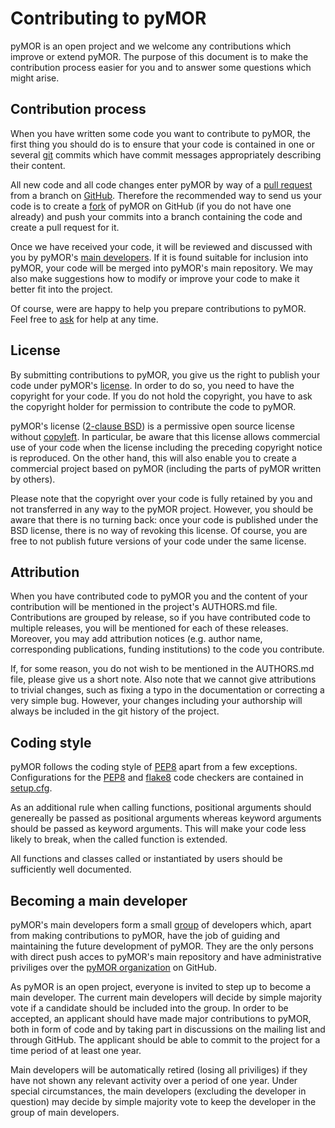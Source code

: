 # Contributing to pyMOR

pyMOR is an open project and we welcome any contributions
which improve or extend pyMOR. The purpose of this document
is to make the contribution process easier for you and to answer
some questions which might arise.


## Contribution process

When you have written some code you want to contribute to 
pyMOR, the first thing you should do is to ensure that
your code is contained in one or several [git](https://git-scm.com/)
commits which have commit messages appropriately describing
their content.

All new code and all code changes enter pyMOR by way of a 
[pull request](https://help.github.com/articles/creating-a-pull-request/)
from a branch on [GitHub](https://github.com/pymor/pymor).
Therefore the recommended way to send us your code is to create a
[fork](https://guides.github.com/activities/forking/) of pyMOR
on GitHub (if you do not have one already) and push your commits into a branch 
containing the code and create a pull request for it.

Once we have received your code, it will be reviewed and
discussed with you by pyMOR's 
[main developers](#becoming-a-main-developer). If it is found suitable
for inclusion into pyMOR, your code will be merged into pyMOR's
main repository. We may also make suggestions how to modify
or improve your code to make it better fit into the project.

Of course, were are happy to help you prepare contributions to pyMOR.
Feel free to
[ask](https://github.com/pymor/pymor/discussions?discussions_q=category%3AQ%26A)
for help at any time.


## License

By submitting contributions to pyMOR, you give us the right to
publish your code under pyMOR's 
[license](https://github.com/pymor/pymor/blob/master/LICENSE.txt).
In order to do so, you need to have the copyright for your code.
If you do not hold the copyright, you have to ask the copyright 
holder for permission to contribute the code to pyMOR.

pyMOR's license ([2-clause BSD](https://opensource.org/licenses/BSD-2-Clause))
is a permissive open source license without
[copyleft](https://en.wikipedia.org/wiki/Copyleft). In particular,
be aware that this license allows commercial use of your code when the 
license including the preceding copyright notice is reproduced.
On the other hand, this will also enable you to create a commercial
project based on pyMOR (including the parts of pyMOR written by others).

Please note that the copyright over your code is fully retained by
you and not transferred in any way to the pyMOR project. However,
you should be aware that there is no turning back: once your code
is published under the BSD license, there is no way of revoking
this license. Of course, you are free to not publish future versions
of your code under the same license.


## Attribution

When you have contributed code to pyMOR you and the content of your
contribution will be mentioned in the project's AUTHORS.md file.
Contributions are grouped by release, so if you have contributed
code to multiple releases, you will be mentioned for each of
these releases. Moreover, you may add attribution notices (e.g.
author name, corresponding publications, funding institutions)
to the code you contribute.

If, for some reason, you do not wish to be mentioned in the AUTHORS.md
file, please give us a short note. Also note that we cannot give
attributions to trivial changes, such as fixing a typo in the
documentation or correcting a very simple bug. However, your changes
including your authorship will always be included in the git
history of the project.


## Coding style

pyMOR follows the coding style of 
[PEP8](https://www.python.org/dev/peps/pep-0008/) apart from a
few exceptions. Configurations for the 
[PEP8](https://pypi.python.org/pypi/pep8) and 
[flake8](https://pypi.python.org/pypi/flake8) code
checkers are contained in 
[setup.cfg](https://github.com/pymor/pymor/blob/master/setup.cfg).

As an additional rule when calling functions, positional
arguments should genereally be passed as positional arguments
whereas keyword arguments should be passed as keyword arguments.
This will make your code less likely to break, when the called
function is extended.

All functions and classes called or instantiated by users should
be sufficiently well documented.


## Becoming a main developer

pyMOR's main developers form a small 
[group](https://github.com/orgs/pymor/people?query=role:owner+)
of developers which, apart from making contributions to pyMOR,
have the job of guiding and maintaining the future development of
pyMOR. They are the only persons with direct push acces to pyMOR's
main repository and have administrative priviliges over the
[pyMOR organization](https://github.com/pymor) on GitHub.

As pyMOR is an open project, everyone is invited to step up to
become a main developer. The current main developers will decide
by simple majority vote if a candidate should be included into the
group. In order to be accepted, an applicant should have made
major contributions to pyMOR, both in form of code and by taking part
in discussions on the mailing list and through GitHub. The applicant
should be able to commit to the project for a time period of at
least one year.

Main developers will be automatically retired (losing all priviliges)
if they have not shown any relevant activity over a period of one
year. Under special circumstances, the main developers 
(excluding the developer in question) may decide by simple majority
vote to keep the developer in the group of main developers.
